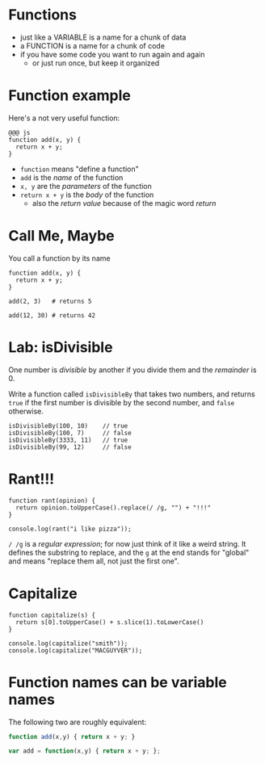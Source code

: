 # Functions

* just like a VARIABLE is a name for a chunk of data
* a FUNCTION is a name for a chunk of code
* if you have some code you want to run again and again
  * or just run once, but keep it organized

# Function example

Here's a not very useful function:

    @@@ js
    function add(x, y) {
      return x + y;
    }

* `function` means "define a function"
* `add` is the *name* of the function
* `x, y` are the *parameters* of the function
* `return x + y` is the *body* of the function
  * also the *return value* because of the magic word *return*

# Call Me, Maybe

You call a function by its name

    function add(x, y) {
      return x + y;
    }

    add(2, 3)   # returns 5

    add(12, 30) # returns 42
    
# Lab: isDivisible

One number is *divisible* by another if you divide them and the *remainder* is 0.

Write a function called `isDivisibleBy` that takes two numbers, and returns `true` if the first number is divisible by the second number, and `false` otherwise.

    isDivisibleBy(100, 10)    // true
    isDivisibleBy(100, 7)     // false
    isDivisibleBy(3333, 11)   // true
    isDivisibleBy(99, 12)     // false
    
# Rant!!!

    function rant(opinion) {
      return opinion.toUpperCase().replace(/ /g, "") + "!!!"
    }

    console.log(rant("i like pizza"));

`/ /g` is a *regular expression*; for now just think of it like a weird string. It defines the substring to replace, and the `g` at the end stands for "global" and means "replace them all, not just the first one".

# Capitalize

    function capitalize(s) {
      return s[0].toUpperCase() + s.slice(1).toLowerCase()
    }

    console.log(capitalize("smith"));
    console.log(capitalize("MACGUYVER"));


<!-- TODO: move this to either arrays or closures lesson, or a separate map-reduce lesson
# Titleize

    function capitalize(s) {
      return s[0].toUpperCase() + s.slice(1).toLowerCase()
    }

    function titlecase(s) {
      return s.split(' ').map((word) => capitalize(word)).join(' ');
    }

    console.log(titlecase("the rain in spain falls MAINLY on the PLAIN"));

-->

# Function names can be variable names

The following two are roughly equivalent:

```js
function add(x,y) { return x + y; }

var add = function(x,y) { return x + y; };
```
